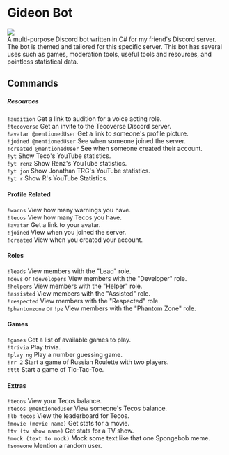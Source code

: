 # Gideon Bot
[<img src="https://discordapp.com/api/guilds/333843634606702602/widget.png?style=shield">](https://discord.gg/red)  
A multi-purpose Discord bot written in C# for my friend's Discord server. The bot is themed and tailored for this specific server. This bot has several uses such as games, moderation tools, useful tools and resources, and pointless statistical data.

## Commands
##### Resources
`!audition` Get a link to audition for a voice acting role.  
`!tecoverse` Get an invite to the Tecoverse Discord server.  
`!avatar @mentionedUser` Get a link to someone's profile picture.  
`!joined @mentionedUser` See when someone joined the server.  
`!created @mentionedUser` See when someone created their account.  
`!yt` Show Teco's YouTube statistics.  
`!yt renz` Show Renz's YouTube statistics.  
`!yt jon` Show Jonathan TRG's YouTube statistics.  
`!yt r` Show R's YouTube Statistics.  
#### Profile Related
`!warns` View how many warnings you have.  
`!tecos` View how many Tecos you have.  
`!avatar` Get a link to your avatar.  
`!joined` View when you joined the server.  
`!created` View when you created your account.  
#### Roles
`!leads` View members with the "Lead" role.  
`!devs` or `!developers` View members with the "Developer" role.  
`!helpers` View members with the "Helper" role.  
`!assisted` View members with the "Assisted" role.  
`!respected` View members with the "Respected" role.  
`!phantomzone` or `!pz` View members with the "Phantom Zone" role.  
#### Games
`!games` Get a list of available games to play.  
`!trivia` Play trivia.  
`!play ng` Play a number guessing game.  
`!rr 2` Start a game of Russian Roulette with two players.  
`!ttt` Start a game of Tic-Tac-Toe.  
#### Extras
`!tecos` View your Tecos balance.  
`!tecos @mentionedUser` View someone's Tecos balance.  
`!lb tecos` View the leaderboard for Tecos.  
`!movie (movie name)` Get stats for a movie.  
`!tv (tv show name)` Get stats for a TV show.  
`!mock (text to mock)` Mock some text like that one Spongebob meme.  
`!someone` Mention a random user.  
